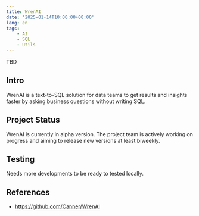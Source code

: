 ```yaml
---
title: WrenAI
date: '2025-01-14T10:00:00+00:00'
lang: en
tags:
    - AI
    - SQL
    - Utils
---
```


TBD

## Intro ##

WrenAI is a text-to-SQL solution for data teams to get results and insights faster by asking business questions without writing SQL.

## Project Status ##

WrenAI is currently in alpha version. The project team is actively working on progress and aiming to release new versions at least biweekly.

## Testing ##

Needs more developments to be ready to tested locally.

## References ##

* <https://github.com/Canner/WrenAI>
